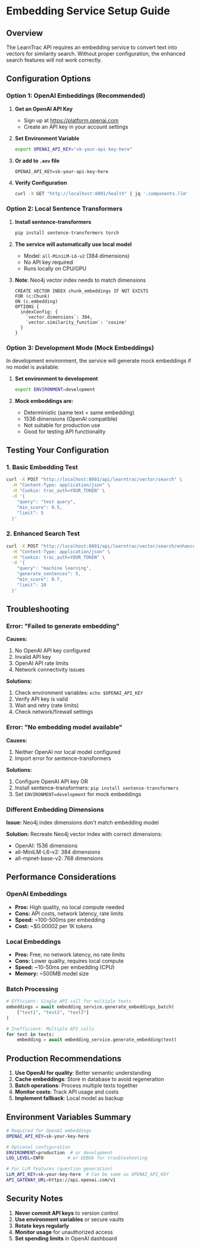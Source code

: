 # Embedding Service Setup Guide

## Overview

The LearnTrac API requires an embedding service to convert text into vectors for similarity search. Without proper configuration, the enhanced search features will not work correctly.

## Configuration Options

### Option 1: OpenAI Embeddings (Recommended)

1. **Get an OpenAI API Key**
   - Sign up at https://platform.openai.com
   - Create an API key in your account settings

2. **Set Environment Variable**
   ```bash
   export OPENAI_API_KEY="sk-your-api-key-here"
   ```

3. **Or add to `.env` file**
   ```
   OPENAI_API_KEY=sk-your-api-key-here
   ```

4. **Verify Configuration**
   ```bash
   curl -X GET "http://localhost:8001/health" | jq '.components.llm'
   ```

### Option 2: Local Sentence Transformers

1. **Install sentence-transformers**
   ```bash
   pip install sentence-transformers torch
   ```

2. **The service will automatically use local model**
   - Model: `all-MiniLM-L6-v2` (384 dimensions)
   - No API key required
   - Runs locally on CPU/GPU

3. **Note**: Neo4j vector index needs to match dimensions
   ```cypher
   CREATE VECTOR INDEX chunk_embeddings IF NOT EXISTS
   FOR (c:Chunk)
   ON (c.embedding)
   OPTIONS {
     indexConfig: {
       `vector.dimensions`: 384,
       `vector.similarity_function`: 'cosine'
     }
   }
   ```

### Option 3: Development Mode (Mock Embeddings)

In development environment, the service will generate mock embeddings if no model is available:

1. **Set environment to development**
   ```bash
   export ENVIRONMENT=development
   ```

2. **Mock embeddings are:**
   - Deterministic (same text = same embedding)
   - 1536 dimensions (OpenAI compatible)
   - Not suitable for production use
   - Good for testing API functionality

## Testing Your Configuration

### 1. Basic Embedding Test
```bash
curl -X POST "http://localhost:8001/api/learntrac/vector/search" \
  -H "Content-Type: application/json" \
  -H "Cookie: trac_auth=YOUR_TOKEN" \
  -d '{
    "query": "test query",
    "min_score": 0.5,
    "limit": 5
  }'
```

### 2. Enhanced Search Test
```bash
curl -X POST "http://localhost:8001/api/learntrac/vector/search/enhanced" \
  -H "Content-Type: application/json" \
  -H "Cookie: trac_auth=YOUR_TOKEN" \
  -d '{
    "query": "machine learning",
    "generate_sentences": 5,
    "min_score": 0.7,
    "limit": 10
  }'
```

## Troubleshooting

### Error: "Failed to generate embedding"

**Causes:**
1. No OpenAI API key configured
2. Invalid API key
3. OpenAI API rate limits
4. Network connectivity issues

**Solutions:**
1. Check environment variables: `echo $OPENAI_API_KEY`
2. Verify API key is valid
3. Wait and retry (rate limits)
4. Check network/firewall settings

### Error: "No embedding model available"

**Causes:**
1. Neither OpenAI nor local model configured
2. Import error for sentence-transformers

**Solutions:**
1. Configure OpenAI API key OR
2. Install sentence-transformers: `pip install sentence-transformers`
3. Set `ENVIRONMENT=development` for mock embeddings

### Different Embedding Dimensions

**Issue:** Neo4j index dimensions don't match embedding model

**Solution:** Recreate Neo4j vector index with correct dimensions:
- OpenAI: 1536 dimensions
- all-MiniLM-L6-v2: 384 dimensions
- all-mpnet-base-v2: 768 dimensions

## Performance Considerations

### OpenAI Embeddings
- **Pros:** High quality, no local compute needed
- **Cons:** API costs, network latency, rate limits
- **Speed:** ~100-500ms per embedding
- **Cost:** ~$0.00002 per 1K tokens

### Local Embeddings
- **Pros:** Free, no network latency, no rate limits
- **Cons:** Lower quality, requires local compute
- **Speed:** ~10-50ms per embedding (CPU)
- **Memory:** ~500MB model size

### Batch Processing
```python
# Efficient: Single API call for multiple texts
embeddings = await embedding_service.generate_embeddings_batch(
    ["text1", "text2", "text3"]
)

# Inefficient: Multiple API calls
for text in texts:
    embedding = await embedding_service.generate_embedding(text)
```

## Production Recommendations

1. **Use OpenAI for quality**: Better semantic understanding
2. **Cache embeddings**: Store in database to avoid regeneration
3. **Batch operations**: Process multiple texts together
4. **Monitor costs**: Track API usage and costs
5. **Implement fallback**: Local model as backup

## Environment Variables Summary

```bash
# Required for OpenAI embeddings
OPENAI_API_KEY=sk-your-key-here

# Optional configuration
ENVIRONMENT=production  # or development
LOG_LEVEL=INFO         # or DEBUG for troubleshooting

# For LLM features (question generation)
LLM_API_KEY=sk-your-key-here  # Can be same as OPENAI_API_KEY
API_GATEWAY_URL=https://api.openai.com/v1
```

## Security Notes

1. **Never commit API keys** to version control
2. **Use environment variables** or secure vaults
3. **Rotate keys regularly**
4. **Monitor usage** for unauthorized access
5. **Set spending limits** in OpenAI dashboard